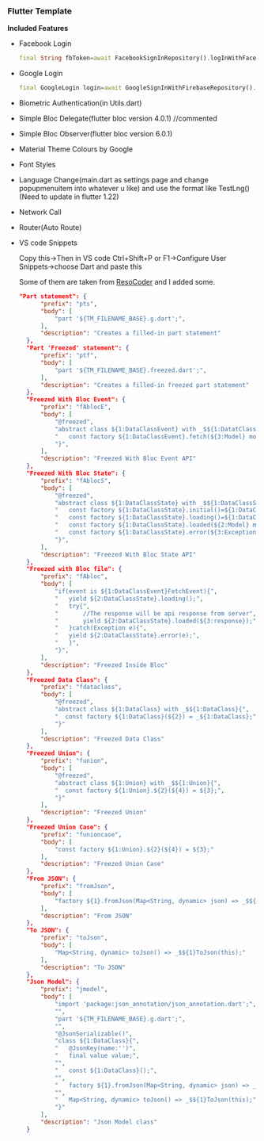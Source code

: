 ### 	Flutter Template	

**Included Features** 

- Facebook Login

  ```dart
  final String fbToken=await FacebookSignInRepository().logInWithFacebook();
  ```

- Google Login

  ```dart
  final GoogleLogin login=await GoogleSignInWithFirebaseRepository().signInWithGoogle();
  ```

  

- Biometric Authentication(in Utils.dart)

- Simple Bloc Delegate(flutter bloc version 4.0.1) //commented

- Simple Bloc Observer(flutter bloc version 6.0.1)

- Material Theme Colours by Google

- Font Styles

- Language Change(main.dart as settings page and change popupmenuitem into whatever u like) and use the format like TestLng()(Need to update in flutter 1.22)

- Network Call 

- Router(Auto Route)

- VS code Snippets

  Copy this->Then in VS code Ctrl+Shift+P or F1->Configure User Snippets->choose Dart and paste this
  
  Some of them are taken from [ResoCoder](https://resocoder.com/2020/02/11/freezed-data-class-union-in-one-dart-package/) and I added some.
  
  ```json
  "Part statement": {
		"prefix": "pts",
		"body": [
			"part '${TM_FILENAME_BASE}.g.dart';",
		],
		"description": "Creates a filled-in part statement"
	},
	"Part 'Freezed' statement": {
		"prefix": "ptf",
		"body": [
			"part '${TM_FILENAME_BASE}.freezed.dart';",
		],
		"description": "Creates a filled-in freezed part statement"
	},
	"Freezed With Bloc Event": {
		"prefix": "fAblocE",
		"body": [
			"@freezed",
			"abstract class ${1:DataClassEvent} with _$${1:DatatClassEvent}{",
			"   const factory ${1:DataClassEvent}.fetch(${3:Model} model)=_${1:DataClassEvent}FetchEvent;",
			"}",
		],
		"description": "Freezed With Bloc Event API"
	},
	"Freezed With Bloc State": {
		"prefix": "fAblocS",
		"body": [
			"@freezed",
			"abstract class ${1:DataClassState} with _$${1:DataClassState}{",
			"   const factory ${1:DataClassState}.initial()=${1:DataClassState}Initial",
			"   const factory ${1:DataClassState}.loading()=${1:DataClassState}Loading;",
			"   const factory ${1:DataClassState}.loaded(${2:Model} model)=${1:DataClassState}Loaded;",
			"   const factory ${1:DataClassState}.error(${3:Exception exception})=${1:DataClassState}Error;",
			"}",
		],
		"description": "Freezed With Bloc State API"
	},
	"Freezed with Bloc file": {
		"prefix": "fAbloc",
		"body": [
			"if(event is ${1:DataClassEvent}FetchEvent){",
			"   yield ${2:DataClassState}.loading();",
			"   try{",
			"       //The response will be api response from server",
			"       yield ${2:DataClassState}.loaded(${3:response});",
			"   }catch(Exception e){",
			"   yield ${2:DataClassState}.error(e);",
			"   }",
			"}",
		],
		"description": "Freezed Inside Bloc"
	},
	"Freezed Data Class": {
		"prefix": "fdataclass",
		"body": [
			"@freezed",
			"abstract class ${1:DataClass} with _$${1:DataClass}{",
			"  const factory ${1:DataClass}(${2}) = _${1:DataClass};",
			"}"
		],
		"description": "Freezed Data Class"
	},
	"Freezed Union": {
		"prefix": "funion",
		"body": [
			"@freezed",
			"abstract class ${1:Union} with _$${1:Union}{",
			"  const factory ${1:Union}.${2}(${4}) = ${3};",
			"}"
		],
		"description": "Freezed Union"
	},
	"Freezed Union Case": {
		"prefix": "funioncase",
		"body": [
			"const factory ${1:Union}.${2}(${4}) = ${3};"
		],
		"description": "Freezed Union Case"
	},
	"From JSON": {
		"prefix": "fromJson",
		"body": [
			"factory ${1}.fromJson(Map<String, dynamic> json) => _$${1}FromJson(json);"
		],
		"description": "From JSON"
	},
	"To JSON": {
		"prefix": "toJson",
		"body": [
			"Map<String, dynamic> toJson() => _$${1}ToJson(this);"
		],
		"description": "To JSON"
	},
	"Json Model": {
		"prefix": "jmodel",
		"body": [
			"import 'package:json_annotation/json_annotation.dart';",
			"",
			"part '${TM_FILENAME_BASE}.g.dart';",
			"",
			"@JsonSerializable()",
			"class ${1:DataClass}{",
			"   @JsonKey(name:'')",
			"   final value value;",
			"",
			"   const ${1:DataClass}();",
			"",
			"   factory ${1}.fromJson(Map<String, dynamic> json) => _$${1}FromJson(json);",
			"",
			"   Map<String, dynamic> toJson() => _$${1}ToJson(this);",
			"}"
		],
		"description": "Json Model class"
	}
  ```
